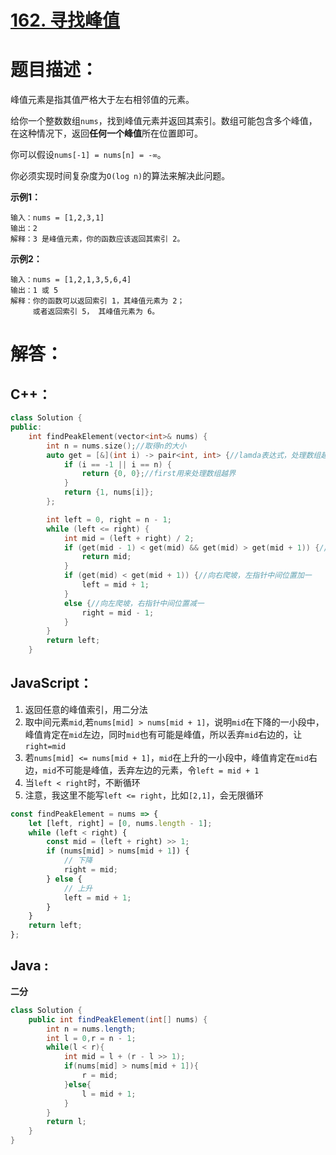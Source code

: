 # [162. 寻找峰值](https://leetcode-cn.com/problems/find-peak-element/)

# 题目描述：

峰值元素是指其值严格大于左右相邻值的元素。

给你一个整数数组`nums`，找到峰值元素并返回其索引。数组可能包含多个峰值，在这种情况下，返回**任何一个峰值**所在位置即可。

你可以假设`nums[-1] = nums[n] = -∞`。

你必须实现时间复杂度为`O(log n)`的算法来解决此问题。



**示例1：**

```
输入：nums = [1,2,3,1]
输出：2
解释：3 是峰值元素，你的函数应该返回其索引 2。
```

**示例2：**

```
输入：nums = [1,2,1,3,5,6,4]
输出：1 或 5 
解释：你的函数可以返回索引 1，其峰值元素为 2；
     或者返回索引 5， 其峰值元素为 6。
```



# 解答：

## C++：

```cpp
class Solution {
public:
    int findPeakElement(vector<int>& nums) {
        int n = nums.size();//取得n的大小
        auto get = [&](int i) -> pair<int, int> {//lamda表达式，处理数组越界情况
            if (i == -1 || i == n) {
                return {0, 0};//first用来处理数组越界
            }
            return {1, nums[i]};
        };

        int left = 0, right = n - 1;
        while (left <= right) {
            int mid = (left + right) / 2;
            if (get(mid - 1) < get(mid) && get(mid) > get(mid + 1)) {//这里比较的是键值对的大小，先比较first，再比较second，所以在数组越界时first设置为0；
                return mid;
            }
            if (get(mid) < get(mid + 1)) {//向右爬坡，左指针中间位置加一
                left = mid + 1;
            }
            else {//向左爬坡，右指针中间位置减一
                right = mid - 1;
            }
        }
        return left;
    }
```



## JavaScript：

1. 返回任意的峰值索引，用二分法
2. 取中间元素`mid`,若`nums[mid] > nums[mid + 1]`，说明`mid`在下降的一小段中，峰值肯定在`mid`左边，同时`mid`也有可能是峰值，所以丢弃`mid`右边的，让`right=mid`
3. 若`nums[mid] <= nums[mid + 1]`，`mid`在上升的一小段中，峰值肯定在`mid`右边，`mid`不可能是峰值，丢弃左边的元素，令`left = mid + 1`
4. 当`left < right`时，不断循环
5. 注意，我这里不能写`left <= right`，比如`[2,1]`，会无限循环


```javascript
const findPeakElement = nums => {
    let [left, right] = [0, nums.length - 1];
    while (left < right) {
        const mid = (left + right) >> 1;
        if (nums[mid] > nums[mid + 1]) {
            // 下降
            right = mid;
        } else {
            // 上升
            left = mid + 1;
        }
    }
    return left;
};
```

## Java :

**二分**

```java
class Solution {
    public int findPeakElement(int[] nums) {
        int n = nums.length;
        int l = 0,r = n - 1;
        while(l < r){
            int mid = l + (r - l >> 1);
            if(nums[mid] > nums[mid + 1]){
                r = mid;
            }else{
                l = mid + 1;
            }
        }
        return l;
    }
}
```
